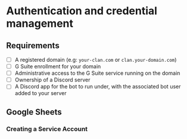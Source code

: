 # Authentication and credential management

## Requirements

* [ ] A registered domain \(e.g: `your-clan.com` or `clan.your-domain.com`\)
* [ ] G Suite enrollment for your domain
* [ ] Administrative access to the G Suite service running on the domain
* [ ] Ownership of a Discord server
* [ ] A Discord app for the bot to run under, with the associated bot user added to your server

## Google Sheets 

### Creating a Service Account



